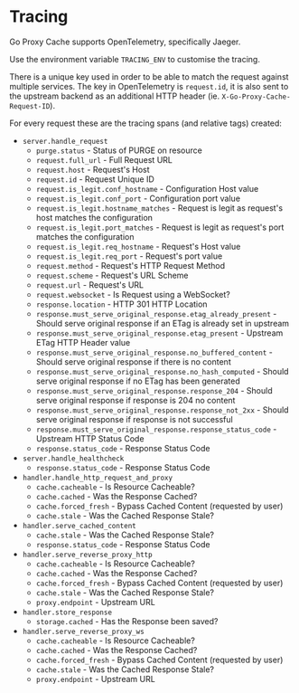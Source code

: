 # Tracing

Go Proxy Cache supports OpenTelemetry, specifically Jaeger.

Use the environment variable `TRACING_ENV` to customise the tracing.

There is a unique key used in order to be able to match the request against multiple services.
The key in OpenTelemetry is `request.id`, it is also sent to the upstream backend as an additional HTTP header (ie. `X-Go-Proxy-Cache-Request-ID`).

For every request these are the tracing spans (and relative tags) created:

- `server.handle_request`
  - `purge.status` - Status of PURGE on resource
  - `request.full_url` - Full Request URL
  - `request.host` - Request's Host
  - `request.id` - Request Unique ID
  - `request.is_legit.conf_hostname` - Configuration Host value
  - `request.is_legit.conf_port` - Configuration port value
  - `request.is_legit.hostname_matches` - Request is legit as request's host matches the configuration
  - `request.is_legit.port_matches` - Request is legit as request's port matches the configuration
  - `request.is_legit.req_hostname` - Request's Host value
  - `request.is_legit.req_port` - Request's port value
  - `request.method` - Request's HTTP Request Method
  - `request.scheme` - Request's URL Scheme
  - `request.url` - Request's URL
  - `request.websocket` - Is Request using a WebSocket?
  - `response.location` - HTTP 301 HTTP Location
  - `response.must_serve_original_response.etag_already_present` - Should serve original response if an ETag is already set in upstream
  - `response.must_serve_original_response.etag_present` - Upstream ETag HTTP Header value
  - `response.must_serve_original_response.no_buffered_content` - Should serve original response if there is no content
  - `response.must_serve_original_response.no_hash_computed` - Should serve original response if no ETag has been generated
  - `response.must_serve_original_response.response_204` - Should serve original response if response is 204 no content
  - `response.must_serve_original_response.response_not_2xx` - Should serve original response if response is not successful
  - `response.must_serve_original_response.response_status_code` - Upstream HTTP Status Code
  - `response.status_code` - Response Status Code
- `server.handle_healthcheck`
  - `response.status_code` - Response Status Code
- `handler.handle_http_request_and_proxy`
  - `cache.cacheable` - Is Resource Cacheable?
  - `cache.cached` - Was the Response Cached?
  - `cache.forced_fresh` - Bypass Cached Content (requested by user)
  - `cache.stale` - Was the Cached Response Stale?
- `handler.serve_cached_content`
  - `cache.stale` - Was the Cached Response Stale?
  - `response.status_code` - Response Status Code
- `handler.serve_reverse_proxy_http`
  - `cache.cacheable` - Is Resource Cacheable?
  - `cache.cached` - Was the Response Cached?
  - `cache.forced_fresh` - Bypass Cached Content (requested by user)
  - `cache.stale` - Was the Cached Response Stale?
  - `proxy.endpoint` - Upstream URL
- `handler.store_response`
  - `storage.cached` - Has the Response been saved?
- `handler.serve_reverse_proxy_ws`
  - `cache.cacheable` - Is Resource Cacheable?
  - `cache.cached` - Was the Response Cached?
  - `cache.forced_fresh` - Bypass Cached Content (requested by user)
  - `cache.stale` - Was the Cached Response Stale?
  - `proxy.endpoint` - Upstream URL

